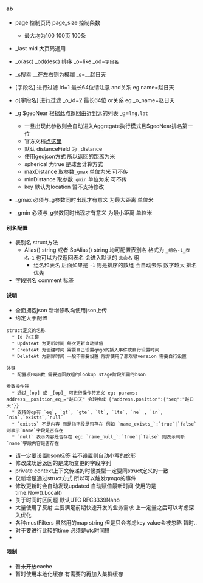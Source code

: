 #### ab

* page 控制页码 page_size 控制条数
    * 最大均为100 100页 100条
* _last mid 大页码通用
* _o(asc) _od(desc) 排序 _o=like _od=`字段名`
* _s搜索 __在左右则为模糊 _s=__赵日天
* [字段名] 进行过滤 id=1 最长64位请注意 and关系 eg name=赵日天
* _o_[字段名] 进行过滤 _o_id=2 最长64位 or关系 eg _o_name=赵日天

* _g $geoNear 根据此点返回由近到远的列表 _g=`lng,lat`
    * 一旦出现此参数则会自动进入Aggregate执行模式且$geoNear排名第一位
    * 官方文档[点这里](https://docs.mongodb.com/manual/reference/operator/aggregation/geoNear/)
    * 默认 distanceField 为 _distance
    * 使用geojson方式 所以返回的距离为米
    * spherical 为true 是球面计算方式
    * maxDistance 取参数`_gmax` 单位为米 可不传
    * minDistance 取参数`_gmin` 单位为米 可不传
    * key 默认为location 暂不支持修改

* _gmax 必须与_g参数同时出现才有意义 为最大距离 单位米
* _gmin 必须与_g参数同时出现才有意义 为最小距离 单位米

#### 别名配置

* 表别名 struct方法
    * Alias() string 或者 SpAlias() string 均可配置表别名 格式为 `_组名-1_表名-1` 也可以为仅返回表名 会进入默认的 `未命名` 组
        * 组名和表名 后面如果是 `-1` 则是排序的数组 会自动去除 数字越大 排名优先
* 字段别名 comment 标签

#### 说明

* 全面拥抱json 新增修改均使用json上传
* 约定大于配置

```shell
struct定义的名称
  * Id 为主键
  * UpdateAt 为更新时间 每次更新自动赋值
  * CreateAt 为创建时间 需要自己设置qmgo的插入事件或自行设置时间
  * DeleteAt 为删除时间 一般不需要设置 除非使用了悲观锁version 需要自行设置

外键
  * 配置项PK函数 需要返回数组的lookup stage阶段所需的bson  

参数操作符
  * 通过_[op] 或 _[op]_ 可进行操作符定义 eg: params: address__position_eq_="赵日天" 会转换成 {"address.position":{"$eq":"赵日天"}}
  * 支持的op有 `eq`, `gt`, `gte`, `lt`, `lte`, `ne` , `in`, `nin`,`exists`,`null`
  * `exists` 不是内容 而是指字段是否存在 例如 `name_exists_`:`true`|`false` 则表示`name`字段是否存在
  * `null` 表示内容是否存在 eg: `name_null_`:`true`|`false` 则表示判断`name`字段内容是否存在

```

* 请一定要设置bson标签 若不设置则自动小写的蛇形
* 修改成功后返回的是成功变更的字段序列
* private context上下文传递的时候类型一定要同struct定义的一致
* 仅新增是通过struct方式 所以可以触发qmgo的事件
* 修改更新时会自动发现updated 自动赋值最新时间 使用的是 time.Now().Local()
* 关于时间时区问题 默认UTC RFC3339Nano
* 大量使用了反射 主要满足前期快速开发的业务需求 上一定量之后可以考虑深入优化
* 各种mustFilters 虽然用的map string 但是只会考虑key value会被忽略 暂时..
* 对于要进行比较的time 必须是utc时间!!!
* 

#### 限制

* ~~暂未开放cache~~
* 暂时使用本地化缓存 有需要的再加入集群缓存

